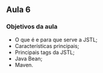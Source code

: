 ## Aula 6

### Objetivos da aula
- O que é e para que serve a JSTL;
- Características principais;
- Principais tags da JSTL;
- Java Bean;
- Maven.
